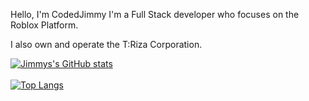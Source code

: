 Hello, I'm CodedJimmy I'm a Full Stack developer who focuses on the Roblox Platform.

I also own and operate the T:Riza Corporation.


[![Jimmys's GitHub stats](https://github-readme-stats.vercel.app/api?username=CodedJimmy&count_private=true&theme=github_dark)](https://github.com/anuraghazra/github-readme-stats)
<br></br>
[![Top Langs](https://github-readme-stats.vercel.app/api/top-langs?username=CodedJimmy&theme=github_dark&count_private=true)](https://github.com/anuraghazra/github-readme-stats)
